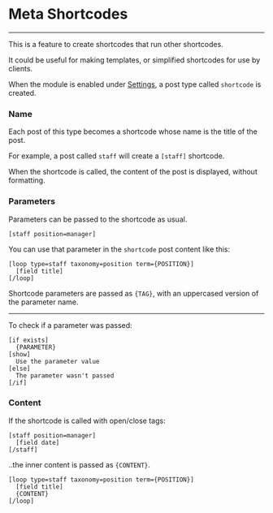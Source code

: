 
# Meta Shortcodes

---

This is a feature to create shortcodes that run other shortcodes.

It could be useful for making templates, or simplified shortcodes for use by clients.

When the module is enabled under [Settings](options-general.php?page=ccs_reference&tab=settings), a post type called `shortcode` is created.

### Name

Each post of this type becomes a shortcode whose name is the title of the post.

For example, a post called `staff` will create a `[staff]` shortcode.

When the shortcode is called, the content of the post is displayed, without formatting.

### Parameters

Parameters can be passed to the shortcode as usual.

~~~
[staff position=manager]
~~~

You can use that parameter in the `shortcode` post content like this:

~~~
[loop type=staff taxonomy=position term={POSITION}]
  [field title]
[/loop]  
~~~

Shortcode parameters are passed as `{TAG}`, with an uppercased version of the parameter name.

---

To check if a parameter was passed:

~~~
[if exists]
  {PARAMETER}
[show]
  Use the parameter value
[else]
  The parameter wasn't passed
[/if]
~~~

### Content

If the shortcode is called with open/close tags:

~~~
[staff position=manager]
  [field date]
[/staff]
~~~

..the inner content is passed as `{CONTENT}`.

~~~
[loop type=staff taxonomy=position term={POSITION}]
  [field title]
  {CONTENT}
[/loop]  
~~~
